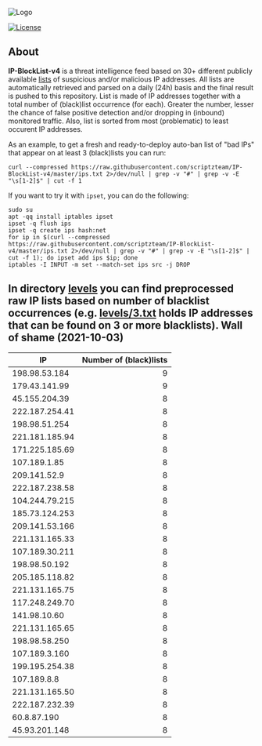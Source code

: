 ![Logo](https://i.imgur.com/PyKLAe7.png)

[![License](https://img.shields.io/badge/license-The_Unlicense-red.svg)](https://unlicense.org/)

About
----

**IP-BlockList-v4** is a threat intelligence feed based on 30+ different publicly available [lists](https://github.com/stamparm/maltrail) of suspicious and/or malicious IP addresses. All lists are automatically retrieved and parsed on a daily (24h) basis and the final result is pushed to this repository. List is made of IP addresses together with a total number of (black)list occurrence (for each). Greater the number, lesser the chance of false positive detection and/or dropping in (inbound) monitored traffic. Also, list is sorted from most (problematic) to least occurent IP addresses.

As an example, to get a fresh and ready-to-deploy auto-ban list of "bad IPs" that appear on at least 3 (black)lists you can run:

```
curl --compressed https://raw.githubusercontent.com/scriptzteam/IP-BlockList-v4/master/ips.txt 2>/dev/null | grep -v "#" | grep -v -E "\s[1-2]$" | cut -f 1
```

If you want to try it with `ipset`, you can do the following:

```
sudo su
apt -qq install iptables ipset
ipset -q flush ips
ipset -q create ips hash:net
for ip in $(curl --compressed https://raw.githubusercontent.com/scriptzteam/IP-BlockList-v4/master/ips.txt 2>/dev/null | grep -v "#" | grep -v -E "\s[1-2]$" | cut -f 1); do ipset add ips $ip; done
iptables -I INPUT -m set --match-set ips src -j DROP
```

In directory [levels](levels) you can find preprocessed raw IP lists based on number of blacklist occurrences (e.g. [levels/3.txt](levels/3.txt) holds IP addresses that can be found on 3 or more blacklists).
Wall of shame (2021-10-03)
----

|IP|Number of (black)lists|
|---|--:|
198.98.53.184|9
179.43.141.99|9
45.155.204.39|8
222.187.254.41|8
198.98.51.254|8
221.181.185.94|8
171.225.185.69|8
107.189.1.85|8
209.141.52.9|8
222.187.238.58|8
104.244.79.215|8
185.73.124.253|8
209.141.53.166|8
221.131.165.33|8
107.189.30.211|8
198.98.50.192|8
205.185.118.82|8
221.131.165.75|8
117.248.249.70|8
141.98.10.60|8
221.131.165.65|8
198.98.58.250|8
107.189.3.160|8
199.195.254.38|8
107.189.8.8|8
221.131.165.50|8
222.187.232.39|8
60.8.87.190|8
45.93.201.148|8
